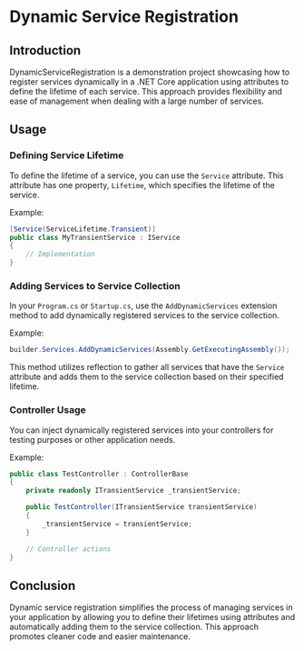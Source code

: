 # Dynamic Service Registration

## Introduction
DynamicServiceRegistration is a demonstration project showcasing how to register services dynamically in a .NET Core application using attributes to define the lifetime of each service. This approach provides flexibility and ease of management when dealing with a large number of services.

## Usage

### Defining Service Lifetime
To define the lifetime of a service, you can use the `Service` attribute. This attribute has one property, `Lifetime`, which specifies the lifetime of the service.

Example:
```csharp
[Service(ServiceLifetime.Transient)]
public class MyTransientService : IService
{
    // Implementation
}
```

### Adding Services to Service Collection
In your `Program.cs` or `Startup.cs`, use the `AddDynamicServices` extension method to add dynamically registered services to the service collection.

Example:
```csharp
builder.Services.AddDynamicServices(Assembly.GetExecutingAssembly());
```

This method utilizes reflection to gather all services that have the `Service` attribute and adds them to the service collection based on their specified lifetime.

### Controller Usage
You can inject dynamically registered services into your controllers for testing purposes or other application needs.

Example:
```csharp
public class TestController : ControllerBase
{
    private readonly ITransientService _transientService;

    public TestController(ITransientService transientService)
    {
        _transientService = transientService;
    }

    // Controller actions
}
```

## Conclusion
Dynamic service registration simplifies the process of managing services in your application by allowing you to define their lifetimes using attributes and automatically adding them to the service collection. This approach promotes cleaner code and easier maintenance.
